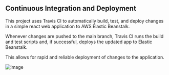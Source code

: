 ## Continuous Integration and Deployment


This project uses Travis CI to automatically build, test, and deploy changes in a simple react web application to AWS Elastic Beanstalk.

Whenever changes are pushed to the main branch, Travis CI runs the build and test scripts and, if successful, deploys the updated app to Elastic Beanstalk.

This allows for rapid and reliable deployment of changes to the application.

![image](https://user-images.githubusercontent.com/117165801/227231485-785f781f-481b-47cb-b2cf-0d4177969da6.png)
